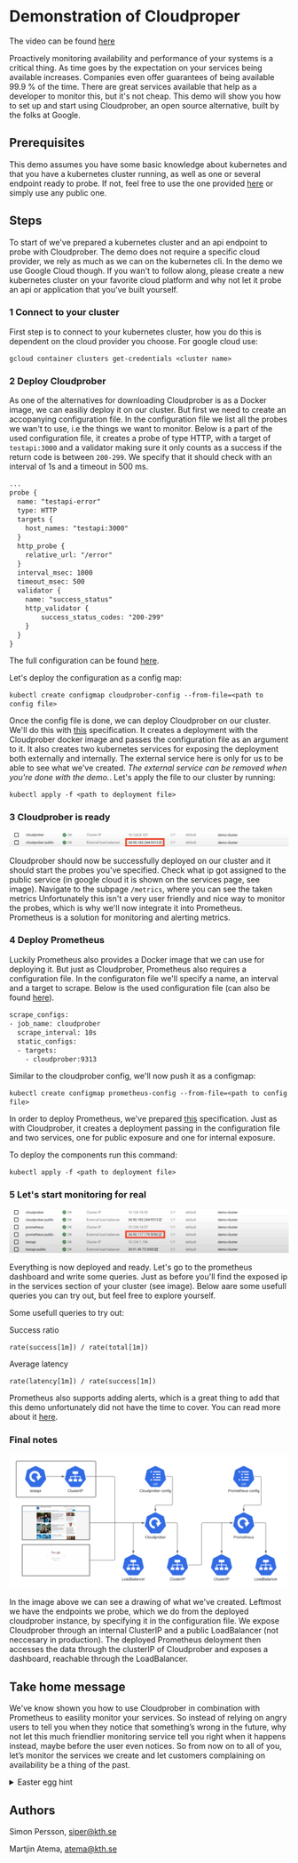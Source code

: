 # Demonstration of Cloudproper

The video can be found [here](https://youtu.be/qjzH51mBAO8)

Proactively monitoring availability and performance of your systems is a critical thing.
As time goes by the expectation on your services being available increases.
Companies even offer guarantees of being available 99.9 % of the time.
There are great services available that help as a developer to monitor this, but it's not cheap.
This demo will show you how to set up and start using Cloudprober, an open source alternative, built by the folks at Google.


## Prerequisites

This demo assumes you have some basic knowledge about kubernetes and that you have a kubernetes cluster running, as well as one or several endpoint ready to probe. If not, feel free to use the one provided [here](./testapi) or simply use any public one.

## Steps

To start of we've prepared a kubernetes cluster and an api endpoint to probe with Cloudprober. The demo does not require a specific cloud provider, we rely as much as we can on the kubernetes cli. In the demo we use Google Cloud though. If you wan't to follow along,
please create a new kubernetes cluster on your favorite cloud platform
and why not let it probe an api or application that you've built yourself.

### 1 Connect to your cluster
First step is to connect to your kubernetes cluster, how you do this is dependent on the cloud provider you choose. For google cloud use:
```
gcloud container clusters get-credentials <cluster name>
```

### 2 Deploy Cloudprober
As one of the alternatives for downloading Cloudprober is as a Docker image, we can easiliy deploy it on our cluster.
But first we need to create an accopanying configuration file. In the configuration file we list all the probes we wan't to use, i.e the things we want to monitor.
Below is a part of the used configuration file, it creates a probe of type HTTP, with a target of `testapi:3000` and a validator
making sure it only counts as a success if the return code is between `200-299`. We specify that it should check with an interval of 1s and a timeout in 500 ms.

```
...
probe {
  name: "testapi-error"
  type: HTTP
  targets {
    host_names: "testapi:3000"
  }
  http_probe {
    relative_url: "/error"
  }
  interval_msec: 1000
  timeout_msec: 500
  validator {
    name: "success_status"
    http_validator {
        success_status_codes: "200-299"
    }
  }
}
```
The full configuration can be found [here](./cloudprober/cloudprober.cfg).

Let's deploy the configuration as a config map:
```
kubectl create configmap cloudprober-config --from-file=<path to config file>
```

Once the config file is done, we can deploy Cloudprober on our cluster. We'll do this with [this](./cloudprober/deployment.yaml) specification.
It creates a deployment with the Cloudprober docker image and passes the configuration file as an argument to it. It also creates two kubernetes services
for exposing the deployment both externally and internally. The external service here is only for us to be able to see what we've created.
*The external service can be removed when you're done with the demo.*. Let's apply the file to our cluster by running:

```
kubectl apply -f <path to deployment file>
```


### 3 Cloudprober is ready

![image showing the deployed services](assets/gcloud_services_cp.png)

Cloudprober should now be successfully deployed on our cluster and it should start the probes you've specified.
Check what ip got assigned to the public service (in google cloud it is shown on the services page, see image).
Navigate to the subpage `/metrics`, where you can see the taken metrics
Unfortunately this isn't a very user friendly and nice way to monitor the probes, which is why we'll now integrate it into Prometheus.
Prometheus is a solution for monitoring and alerting metrics.

### 4 Deploy Prometheus
Luckily Prometheus also provides a Docker image that we can use for deploying it. But just as Cloudprober, Prometheus also requires a configuration file.
In the configuraton file we'll specify a name, an interval and a target to scrape. Below is the used configuration file
(can also be found [here](./prometheus/prometheus.yml)).
```
scrape_configs:
- job_name: cloudprober
  scrape_interval: 10s
  static_configs:
  - targets:
    - cloudprober:9313
```
Similar to the cloudprober config, we'll now push it as a configmap:
```
kubectl create configmap prometheus-config --from-file=<path to config file>
```

In order to deploy Prometheus, we've prepared [this](./prometheus/deployment.yaml) specification. Just as with Cloudprober, it creates a deployment passing in the configuration file and two services, one for public exposure and one for internal exposure.

To deploy the components run this command:
```
kubectl apply -f <path to deployment file>
```


### 5 Let's start monitoring for real

![image showing the deployed services](assets/gcloud_all_services.png)

Everything is now deployed and ready. Let's go to the prometheus dashboard and write some queries. Just as before you'll find the exposed ip in the services section of your cluster (see image). Below aare some usefull queries you can try out, but feel free to explore yourself.

Some usefull queries to try out:

Success ratio
```
rate(success[1m]) / rate(total[1m])
```

Average latency
```
rate(latency[1m]) / rate(success[1m])
```


Prometheus also supports adding alerts, which is a great thing to add that this demo unfortunately did not have the time to cover. You can read more about it [here](https://prometheus.io/docs/alerting/latest/overview/).

### Final notes

![architecture overview](./assets/arch.png)

In the image above we can see a drawing of what we've created. Leftmost we have the endpoints we probe, which we do from the deployed cloudprober instance, by specifying it in the configuration file. We expose Cloudprober through an internal ClusterIP and a public LoadBalancer (not neccesary in production). The deployed Prometheus deloyment then accesses the data through the clusterIP of Cloudprober and exposes a dashboard, reachable through the LoadBalancer. 

## Take home message

We've know shown you how to use Cloudprober in combination with Prometheus to easility monitor your services. So instead of relying on angry users to tell you when they notice that something’s wrong in the future, why not let this much friendlier monitoring service
tell you right when it happens instead, maybe before the user even notices.
So from now on to all of you, let’s monitor the services we create and let customers complaining on availability be a thing of the past.

<details>
<summary>Easter egg hint</summary>
    Did you notice the "real" prometheus, if not, can you guess what it is? (hint: https://www.imdb.com/title/tt1446714/)
</details>

## Authors

Simon Persson, siper@kth.se

Martjin Atema, atema@kth.se

